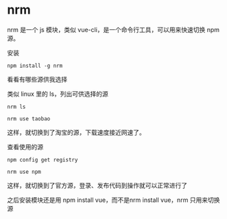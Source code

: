 # nrm

nrm 是一个 js 模块，类似 vue-cli，是一个命令行工具，可以用来快速切换 npm 源。

安装

```
npm install -g nrm
```

看看有哪些源供我选择

类似 linux 里的 ls，列出可供选择的源

```
nrm ls
```

 

```
nrm use taobao
```

这样，就切换到了淘宝的源，下载速度接近网速了。

查看使用的源

```
npm config get registry
```

 

```
nrm use npm
```

这样，就切换到了官方源，登录、发布代码到操作就可以正常进行了

之后安装模块还是用 npm install vue，而不是nrm install vue，nrm 只用来切换源
